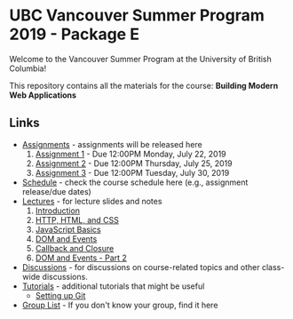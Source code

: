 # UBC Vancouver Summer Program 2019 - Package E

Welcome to the Vancouver Summer Program at the University of British Columbia!

This repository contains all the materials for the course: **Building Modern Web Applications**

## Links

* [Assignments](https://github.com/ubc-vsp19/classroom/tree/master/assignments) - assignments will be released here
    1. [Assignment 1](https://github.com/ubc-vsp19/classroom/tree/master/assignments/assignment-1) - Due 12:00PM Monday, July 22, 2019
    2. [Assignment 2](https://github.com/ubc-vsp19/classroom/tree/master/assignments/assignment-2) - Due 12:00PM Thursday, July 25, 2019
    3. [Assignment 3](https://github.com/ubc-vsp19/classroom/tree/master/assignments/assignment-3) - Due 12:00PM Tuesday, July 30, 2019
* [Schedule](https://calendar.google.com/calendar/embed?src=t3rs0qbtr2n2r43gsju9qk495k%40group.calendar.google.com&ctz=America%2FVancouver) - check the course schedule here (e.g., assignment release/due dates)
* [Lectures](https://github.com/ubc-vsp19/classroom/tree/master/lectures) - for lecture slides and notes
    1. [Introduction](https://github.com/ubc-vsp19/classroom/raw/master/lectures/lecture-0.pdf)
    2. [HTTP, HTML, and CSS](https://github.com/ubc-vsp19/classroom/raw/master/lectures/lecture-1.pdf)
    3. [JavaScript Basics](https://github.com/ubc-vsp19/classroom/raw/master/lectures/lecture-2.pdf)
    4. [DOM and Events](https://github.com/ubc-vsp19/classroom/raw/master/lectures/lecture-3.pdf)
    5. [Callback and Closure](https://github.com/ubc-vsp19/classroom/raw/master/lectures/lecture-4.pdf)
    6. [DOM and Events - Part 2](https://github.com/ubc-vsp19/classroom/raw/master/lectures/lecture-5.pdf)
* [Discussions](https://github.com/orgs/ubc-vsp19/teams/everyone) - for discussions on course-related topics and other class-wide discussions.
* [Tutorials](https://github.com/ubc-vsp19/classroom/tree/master/tutorials) - additional tutorials that might be useful
    * [Setting up Git](https://github.com/ubc-vsp19/classroom/blob/master/tutorials/git-setup.md)
* [Group List](https://docs.google.com/spreadsheets/d/1YlgG4l8b2VTWMB3FFRheOaB0YoU_BlCrMJki103u17A/edit?usp=sharing) - If you don't know your group, find it here

